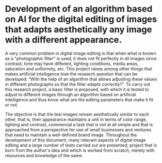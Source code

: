 # Development of an algorithm based on AI for the digital editing of images that adapts aesthetically any image with a different appearance.

A very common problem in digital image editing is that when what is known as a "photographic filter" is used, 
it does not fit perfectly in all images since contrast, tone may have different, lighting conditions, media areas, saturation and uniformity, etc. 
This project raises among other things that makes artificial intelligence lose the research question that can be developed: 
“With the help of an algorithm that allows adjusting these values in different photographs so that the filter adapts correctly?”. 
To carry out this research project, a basic filter is proposed, with which it is tested to adjust to different images through an algorithm 
based on artificial intelligence and thus know what are the editing parameters that make it fit or not. 

The objective is that the test images remain aesthetically similar to each other, that is, their appearance maintains a unit in terms of color range, 
lighting and contrast, commercial a task that is not at all simple and that is approached from a perspective for use of small businesses and ventures 
that need to maintain a well-defined brand image. Throughout the development of this document, many relevant aspects of digital image editing and 
a large number of tests carried out are presented; project that is born from the author's idea and which is worked from scratch, merely with resources 
and knowledge of the same.
